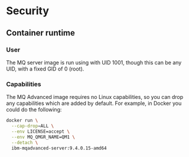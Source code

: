 # Security

## Container runtime

### User

The MQ server image is run using with UID 1001, though this can be any UID, with a fixed GID of 0 (root).

### Capabilities

The MQ Advanced image requires no Linux capabilities, so you can drop any capabilities which are added by default.  For example, in Docker you could do the following:

```sh
docker run \
  --cap-drop=ALL \
  --env LICENSE=accept \
  --env MQ_QMGR_NAME=QM1 \
  --detach \
  ibm-mqadvanced-server:9.4.0.15-amd64
```
